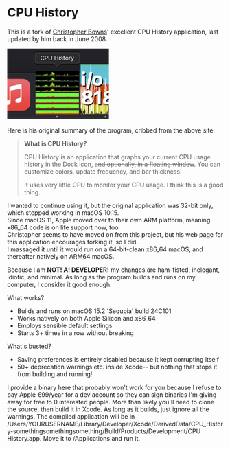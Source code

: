 # CPU History

This is a fork of [Christopher Bowns](https://cbowns.com/cpuhistory/)' excellent CPU History application, last updated by him back in June 2008.

![miniscreenshot](miniscreenshot.png)

Here is his original summary of the program, cribbed from the above site:  

>**What is CPU History?**
>
>CPU History is an application that graphs your current CPU usage history in the Dock icon, ~~and optionally, in a floating window~~. You can customize colors, update frequency, and bar thickness.
>
>It uses very little CPU to monitor your CPU usage. I think this is a good thing. 

I wanted to continue using it, but the original application was 32-bit only, which stopped working in macOS 10.15.  
Since macOS 11, Apple moved over to their own ARM platform, meaning x86_64 code is on life support now, too.  
Christopher seems to have moved on from this project, but his web page for this application encourages forking it, so I did.  
I massaged it until it would run on a 64-bit-clean x86_64 macOS, and thereafter natively on ARM64 macOS.   

Because I am **NOT! A! DEVELOPER!** my changes are ham-fisted, inelegant, idiotic, and minimal. As long as the program builds and runs on my computer, I consider it good enough. 

What works?
- Builds and runs on macOS 15.2 'Sequoia' build 24C101
- Works natively on both Apple Silicon and x86_64
- Employs sensible default settings
- Starts 3+ times in a row without breaking

What's busted?
- Saving preferences is entirely disabled because it kept corrupting itself
- 50+ deprecation warnings etc. inside Xcode-- but nothing that stops it from building and running!

I provide a binary here that probably won't work for you because I refuse to pay Apple €99/year for a dev account so they can sign binaries I'm giving away for free to 0 interested people.
More than likely you'll need to clone the source, then build it in Xcode. As long as it builds, just ignore all the warnings. The compiled application will be in /Users/YOURUSERNAME/Library/Developer/Xcode/DerivedData/CPU_History-somethingsomethingsomething/Build/Products/Development/CPU History.app. Move it to /Applications and run it. 
